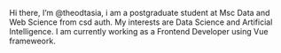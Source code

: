  Hi there, I’m @theodtasia, i am a postgraduate student at Msc Data and Web Science from csd auth.
 My interests are Data Science and Artificial Intelligence.
 I am currently working as a Frontend Developer using Vue frameweork.


<!---
theodtasia/theodtasia is a ✨ special ✨ repository because its `README.md` (this file) appears on your GitHub profile.
You can click the Preview link to take a look at your changes.
--->
